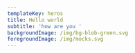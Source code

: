 ```yaml
---
templateKey: heros
title: Hello world
subtitle: 'how are you '
backgroundImage: /img/bg-blob-green.svg
foregroundImage: /img/mocks.svg
---
```


